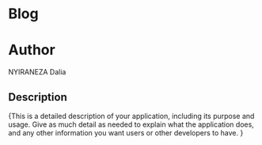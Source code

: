  
 # Blog
 # Author
 NYIRANEZA Dalia
 ## Description
{This is a detailed description of your application, including its purpose and usage.  Give as much detail as needed to explain what the application does, and any other information you want users or other developers to have. }